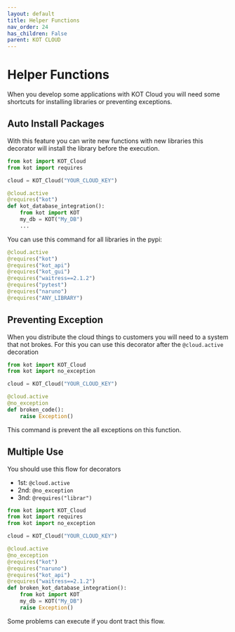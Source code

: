 ```yaml
---
layout: default
title: Helper Functions
nav_order: 24
has_children: False
parent: KOT CLOUD
---
```


# Helper Functions
When you develop some applications with KOT Cloud you will need some shortcuts for installing libraries or preventing exceptions.

## Auto Install Packages
With this feature you can write new functions with new libraries this decorator will install the library before the execution.

```python
from kot import KOT_Cloud
from kot import requires

cloud = KOT_Cloud("YOUR_CLOUD_KEY")

@cloud.active
@requires("kot")
def kot_database_integration():
    from kot import KOT
    my_db = KOT("My_DB")
    ...

```

You can use this command for all libraries in the pypi:

```python
@cloud.active
@requires("kot")
@requires("kot_api")
@requires("kot_gui")
@requires("waitress==2.1.2")
@requires("pytest")
@requires("naruno")
@requires("ANY_LIBRARY")
```



## Preventing Exception
When you distribute the cloud things to customers you will need to a system that not brokes. For this you can use this decorator after the `@cloud.active` decoration

```python
from kot import KOT_Cloud
from kot import no_exception

cloud = KOT_Cloud("YOUR_CLOUD_KEY")

@cloud.active
@no_exception
def broken_code():
    raise Exception()


```

This command is prevent the all exceptions on this function.


## Multiple Use

You should use this flow for decorators

- 1st: `@cloud.active` 
- 2nd: `@no_exception`
- 3nd: `@requires("librar")`

```python
from kot import KOT_Cloud
from kot import requires
from kot import no_exception

cloud = KOT_Cloud("YOUR_CLOUD_KEY")

@cloud.active
@no_exception
@requires("kot")
@requires("naruno")
@requires("kot_api")
@requires("waitress==2.1.2")
def broken_kot_database_integration():
    from kot import KOT
    my_db = KOT("My_DB")
    raise Exception()


```

Some problems can execute if you dont tract this flow.